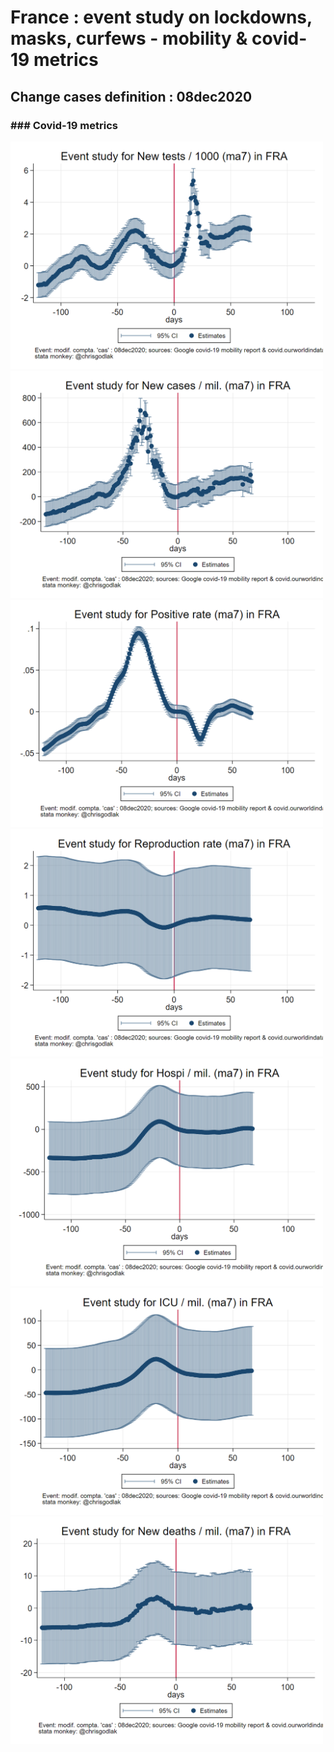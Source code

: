 # France : event study on lockdowns, masks, curfews - mobility & covid-19 metrics

## Change cases definition : 08dec2020

### ### Covid-19 metrics

<img src="FRA_modifcas_ma7new_tests_per_thousand.png" width="500"/> <img src="FRA_modifcas_ma7new_cases_per_million.png" width="500"/> 
<img src="FRA_modifcas_ma7positive_rate.png" width="500"/> <img src="FRA_modifcas_ma7reproduction_rate.png" width="500"/> 
<img src="FRA_modifcas_ma7hosp_patients_per_million.png" width="500"/> <img src="FRA_modifcas_ma7icu_patients_per_million.png" width="500"/> 
<img src="FRA_modifcas_ma7new_deaths_per_million.png" width="500"/> 
